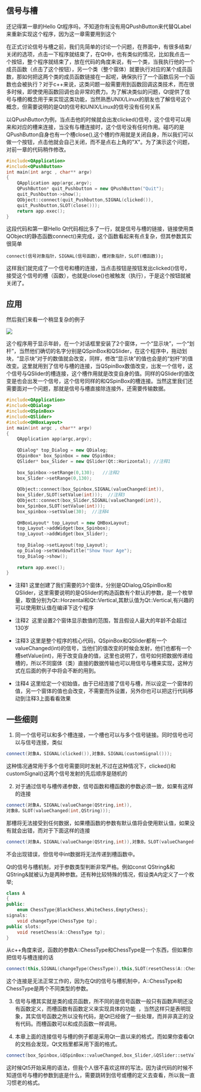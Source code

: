 ## 信号与槽

还记得第一章的Hello Qt程序吗，不知道你有没有用QPushButton来代替QLabel来重新实现这个程序，因为这一章需要用到这个

在正式讨论信号与槽之前，我们先简单的讨论一个问题，在界面中，有很多结束/关闭的选项，点击一下程序就结束了，在Qt中，也有类似的情况，比如我点击一个按钮，整个程序就结束了，放在代码的角度来说，有一个类，当我执行他的一个成员函数（点击了这个按钮），另一个类（整个窗体）就要执行对应的某个成员函数，那如何把这两个类的成员函数链接在一起呢，确保执行了一个函数后另一个函数也会被执行？对于c++来说，这类问题一般需要用到函数回调这类技术，而在很多时候，即使使用函数回调也会非常的费力。为了解决类似的问题，Qt提供了信号与槽的概念用于来实现这类功能，当然熟悉UNIX/Linux的朋友也了解信号这个概念，但需要说明的是Qt的信号和UNIX/Linux的信号没有任何关系

以QPushButton为例，当点击他的时候就会出发clicked()信号，这个信号可以用来和对应的槽来连接，当没有与槽连接时，这个信号没有任何作用。碰巧的是QPushButton自身也有一个槽close(),这个槽的作用就是关闭自身，所以我们可以做一个按钮，点击他就会自己关闭，而不是点右上角的"X"。为了演示这个问题，对前一章的代码稍作修改。
```c++
#include<QApplication>
#include<QPushButton>
int main(int argc , char** argv)
{
    QApplication app(argc,argv);
    QPushButton* quit_Pushbutton = new QPushButton("Quit");
    quit_Pushbutton->show();
    QObject::connect(quit_Pushbutton,SIGNAL(clicked()),
    quit_Pushbutton,SLOT(close()));
    return app.exec();
}
```
这段代码和第一章Hello Qt代码相比多了一行，就是信号与槽的链接，链接使用类QObject的静态函数connect()来完成，这个函数看起来有点复杂，但其参数其实很简单
```
connect(信号对象指针，SIGNAL(信号函数），槽对象指针，SLOT(槽函数));
```
这样我们就完成了一个信号和槽的连接，当点击按钮是按钮发出clicked()信号，接受这个信号的槽（函数），也就是close()也被触发（执行），于是这个按钮就被关闭了。

## 应用

然后我们来看一个稍显复杂的例子

![](https://jxf2008-1302581379.cos.ap-nanjing.myqcloud.com/QtNotes/4-1.png)

这个程序用于显示年龄，在一个对话框里安装了2个窗体，一个“显示块”，一个“划杆”，当然他们确切的名字分别是QSpinBox和QSlider，在这个程序中，拖动划块，“显示块”对于的数值就会改变，同样，修改“显示块”的值也会是的“划杆”的值改变。这里就用到了信号与槽的连接，当QSpinBox数值改变，出发一个信号，这个信号与QSlider的槽连接，这个槽作用就是改变自身的值。同样的QSlider的值改变是也会出发一个信号，这个信号同样的和QSpinBox的槽连接。当然这里我们还需要面对一个问题，那就是信号与槽直接除连接外，还需要传输数据。
```c++
#include<QApplication>
#include<QDialog>
#include<QSpinBox>
#include<QSlider>
#include<QHBoxLayout>
int main(int argc , char** argv)
{
    QApplication app(argc,argv);
 
    QDialog* top_Dialog = new QDialog;
    QSpinBox* box_Spinbox = new QSpinBox;
    QSlider* box_Slider = new QSlider(Qt::Horizontal); //注释1
 
    box_Spinbox->setRange(0,130);   //注释2
    box_Slider->setRange(0,130);
 
    QObject::connect(box_Spinbox,SIGNAL(valueChanged(int)),
    box_Slider,SLOT(setValue(int)));  //注释3
    QObject::connect(box_Slider,SIGNAL(valueChanged(int)),
    box_Spinbox,SLOT(setValue(int)));
    box_spinbox->setValue(30);  //注释4
 
    QHBoxLayout* top_Layout = new QHBoxLayout;
    top_Layout->addWidget(box_Spinbox);
    top_Layout->addWidget(box_Slider);
 
    top_Dialog->setLayout(top_Layout);
    op_Dialog->setWindowTitle("Show Your Age");
    top_Dialog->show();
 
    return app.exec();
}
```
+ 注释1 这里创建了我们需要的3个窗体，分别是QDialog,QSpinBox和QSlider，这里需要说明的是QSlider的构造函数有个默认的参数，是一个枚举量，取值分别为Qt::Horzental和Qt::Vertical,其默认值为Qt::Vertical,有兴趣的可以使用默认值在编译下这个程序

+ 注释2  这里设置2个窗体显示数值的范围，暂且假设人最大的年龄不会超过130岁

+ 注释3 这里是整个程序的核心代码，QSpinBox和QSlider都有一个valueChanged(int)的信号，当他们的值改变的时候会发射，他们也都有一个槽setValue(int)，用于改变自身的值，这里也说明了，信号如何把数据传递给槽的，所以不同窗体（类）直接的数据传输也可以用信号与槽来实现，这种方式在后面的例子中将会不断的用到。

+ 注释4 这里给定一个初始值，由于已经连接了信号与槽，所以设定一个窗体的值，另一个窗体的值也会改变，不需要而外设置，另外你也可以把这行代码移动到注释3上面看看效果

## 一些细则

1. 同一个信号可以和多个槽连接，一个槽也可以与多个信号链接。同时信号也可以与信号连接，类似
```c++
connect(对象A，SIGNAL(clicked()),对象B，SIGNAL(customSignal()));
```
这种情况通常用于多个信号需要同时发射,不过在这种情况下，clicked()和customSignal()这两个信号发射的先后顺序是随机的

2. 对于通过信号与槽传递参数，信号函数和槽函数的参数必须一致，如果有这样的连接
```c++
connect(对象A，SIGNAL(valueChange(QString,int)),
对象B，SLOT(valueChanged(int,QString)));
```
那槽将无法接受到任何数据，如果槽函数的参数有默认值将会使用默认值，如果没有就会出错，而对于下面这样的连接
```c++
connect(对象A，SIGNAL(valueChange(QString,int)),对象B，SLOT(valueChanged(QString)));
```
不会出现错误，但信号中int数据将无法传递到槽函数中。

Qt的信号与槽机制，对于参数类型判断非常严格。例如const QString&和QString&就被认为是两种参数。还有种比较特殊的情况，假设类A内定义了一个枚举;
```c++
class A
{
public:
    enum ChessType{BlackChess,WhiteChess,EmptyChess};
signals:
    void changeType(ChessType tp);
public slots:
    void resetChess(A::ChessType tp);
}
```
从c++角度来说，函数的参数A::ChessType和ChessType是一个东西，但如果你把信号与槽连接的话
```c++
connect(this,SIGNAL(changeType(ChessType)),this,SLOT(resetChess(A::ChessType)));
```
这个连接是无法正常工作的，因为在Qt的信号与槽机制中，A::ChessType和ChessType是两个不同类型的参数。

3. 信号与槽其实就是类的成员函数，所不同的是信号函数一般只有函数声明还没有函数定义，而槽函数有函数定义来实现具体的功能  ，当然这样只是表明现象，其实信号函数之所以没有代码，是Qt已经做了一些处理，而并非真正的没有代码。而槽函数可以和成员函数一样调用。

4. 本章上面的连接信号与槽的例子都是采用Qt一直以来的格式，而如果你查看Qt的文档会发现，Qt文档里都采用下面的格式。
```c++
connect(box_Spinbox,&QSpinBox::valueChanged,box_Slider,&QSlider::setValue);
```
这时候Qt5开始采用的语法，但我个人很不喜欢这样的写法，因为读代码的时候不知道信号与槽的参数到底是什么，需要跳转到信号或槽的定义去查看，所以我一直习惯老的格式。



